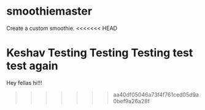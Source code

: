 # smoothiemaster
Create a custom smoothie.
<<<<<<< HEAD


Keshav Testing Testing Testing 
test test again
=======
Hey fellas
hi!!!

>>>>>>> aa40df05046a73f4f761ced05d9a0bef9a26a28f
